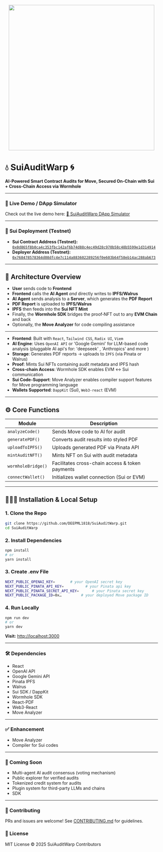<p align="center"><img src="/attached_assets/cryptopayroll.png" width="480"\></p>

# 💧 SuiAuditWarp 🌀
**AI-Powered Smart Contract Audits for Move, Secured On-Chain with Sui + Cross-Chain Access via Wormhole**

---

### 🚀 Live Demo / DApp Simulator

Check out the live demo here: [🔗 SuiAuditWarp DApp Simulator](https://audit-warp.vercel.app/)

---

### 📄 Sui Deployment (Testnet)

- **Sui Contract Address (Testnet):** [`0x0d865f8b0ca4c353fbc142af6b74d88c4ec49d28c970b58c48b5599e1d314914`](https://testnet.suivision.xyz/package/0x0d865f8b0ca4c353fbc142af6b74d88c4ec49d28c970b58c48b5599e1d314914?tab=Code)  
- **Deployer Address (Testnet):** [`0x768478578364d08dfc4e7c114a883602289256f0e603b64f58eb14ac288ab673`](https://testnet.suivision.xyz/account/0x768478578364d08dfc4e7c114a883602289256f0e603b64f58eb14ac288ab673)

---

## 🧠 Architecture Overview

- **User** sends code to **Frontend**  
- **Frontend** calls the **AI Agent** _and_ directly writes to **IPFS/Walrus**  
- **AI Agent** sends analysis to a **Server**, which generates the **PDF Report**  
- **PDF Report** is uploaded to **IPFS/Walrus**  
- **IPFS** then feeds into the **Sui NFT Mint**  
- Finally, the **Wormhole SDK** bridges the proof‑NFT out to any **EVM Chain** and back
- Optionally, the **Move Analyzer** for code compiling assistance 

---

- **Frontend**: Built with `React`, `Tailwind CSS`, `Radix UI`, `Viem`
- **AI Engine**: Uses `OpenAI API` or 'Google Gemini' for LLM-based code analysis (pluggable AI api's for: 'deepseek' , 'Anthropics' and more )
- **Storage**: Generates PDF reports → uploads to `IPFS` (via Pinata or Walrus)
- **Proof**: Mints Sui NFTs containing audit metadata and IPFS hash
- **Cross-chain Access**: Wormhole SDK enables EVM ↔ Sui communication
- **Sui Code-Support**: Move Analyzer enables compiler support features for Move programming language
- **Wallets Supported**: `DappKit` (Sui), `Web3-react` (EVM)

---

## ⚙️ Core Functions

| Module             | Description |
|--------------------|-------------|
| `analyzeCode()`    | Sends Move code to AI for audit |
| `generatePDF()`    | Converts audit results into styled PDF |
| `uploadToIPFS()`   | Uploads generated PDF via Pinata API |
| `mintAuditNFT()`   | Mints NFT on Sui with audit metadata |
| `wormholeBridge()` | Facilitates cross-chain access & token payments |
| `connectWallet()`  | Initializes wallet connection (Sui or EVM) |

---

## 👷🏻‍♂️ Installation & Local Setup

### 1. Clone the Repo

```bash
git clone https://github.com/DEEPML1818/SuiAuditWarp.git
cd SuiAuditWarp
```

### 2. Install Dependencies

```bash
npm install
# or
yarn install
```

### 3. Create .env File

```bash
NEXT_PUBLIC_OPENAI_KEY=       # your OpenAI secret key
NEXT_PUBLIC_PINATA_API_KEY=          # your Pinata api key
NEXT_PUBLIC_PINATA_SECRET_API_KEY=      # your Pinata secret key
NEXT_PUBLIC_PACKAGE_ID=0x…         # your deployed Move package ID
```

### 4. Run Locally

```bash
npm run dev
# or
yarn dev
```
**Visit:** <http://localhost:3000>

---

### 🛠 Dependencies
- React
- OpenAI API
- Google Gemini API
- Pinata IPFS
- Walrus
- Sui SDK / DappKit
- Wormhole SDK
- React-PDF
- Web3-React
- Move Analyzer

---

### ✅ Enhancement
- Move Analyzer
- Compiler for Sui codes

---

### 🧪 Coming Soon
- Multi-agent AI audit consensus (voting mechanism)
- Public explorer for verified audits
- Tokenized credit system for audits
- Plugin system for third-party LLMs and chains
- SDK

---

### 🤝 Contributing
PRs and issues are welcome! See [CONTRIBUTING.md](./CONTRIBUTING.md) for guidelines.

### 🔐 License
MIT License © 2025 SuiAuditWarp Contributors


